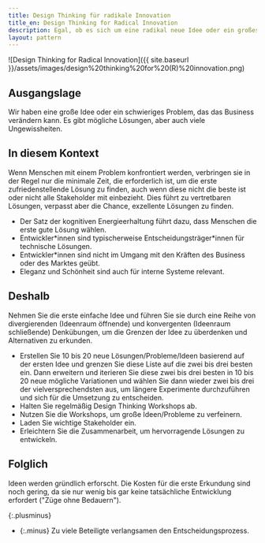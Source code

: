 ```yaml
---
title: Design Thinking für radikale Innovation
title_en: Design Thinking for Radical Innovation
description: Egal, ob es sich um eine radikal neue Idee oder ein großes Problem handelt, Design Thinking kann als Prozess genutzt werden, um zunächst eine robuste Liste von Lösungen zu erstellen und diese dann auf die besten Möglichkeiten für die tatsächliche Erkundung einzugrenzen.
layout: pattern
---
```


![Design Thinking for Radical Innovation]({{ site.baseurl }}/assets/images/design%20thinking%20for%20(R)%20innovation.png)

## Ausgangslage

Wir haben eine große Idee oder ein schwieriges Problem, das das Business verändern kann. Es gibt mögliche Lösungen, aber auch viele Ungewissheiten.

## In diesem Kontext

Wenn Menschen mit einem Problem konfrontiert werden, verbringen sie in der Regel nur die minimale Zeit, die erforderlich ist, um die erste zufriedenstellende Lösung zu finden, auch wenn diese nicht die beste ist oder nicht alle Stakeholder mit einbezieht.
Dies führt zu vertretbaren Lösungen, verpasst aber die Chance, exzellente Lösungen zu finden.

* Der Satz der kognitiven Energieerhaltung führt dazu, dass Menschen die erste gute Lösung wählen.
* Entwickler\*innen sind typischerweise Entscheidungsträger\*innen für technische Lösungen.
* Entwickler\*innen sind nicht im Umgang mit den Kräften des Business oder des Marktes geübt.
* Eleganz und Schönheit sind auch für interne Systeme relevant.

## Deshalb

Nehmen Sie die erste einfache Idee und führen Sie sie durch eine Reihe von divergierenden (Ideenraum öffnende) und konvergenten (Ideenraum schließende) Denkübungen, um die Grenzen der Idee zu überdenken und Alternativen zu erkunden.

* Erstellen Sie 10 bis 20 neue Lösungen/Probleme/Ideen basierend auf der ersten Idee und grenzen Sie diese Liste auf die zwei bis drei besten ein.
Dann erweitern und iterieren Sie diese zwei bis drei besten in 10 bis 20 neue mögliche Variationen und wählen Sie dann wieder zwei bis drei der vielversprechendsten aus, um längere Experimente durchzuführen und sich für die Umsetzung zu entscheiden.
* Halten Sie regelmäßig Design Thinking Workshops ab.
* Nutzen Sie die Workshops, um große Ideen/Probleme zu verfeinern.
* Laden Sie wichtige Stakeholder ein.
* Erleichtern Sie die Zusammenarbeit, um hervorragende Lösungen zu entwickeln.

## Folglich

Ideen werden gründlich erforscht.
Die Kosten für die erste Erkundung sind noch gering, da sie nur wenig bis gar keine tatsächliche Entwicklung erfordert ("Züge ohne Bedauern").

{:.plusminus}
- {:.minus} Zu viele Beteiligte verlangsamen den Entscheidungsprozess.
